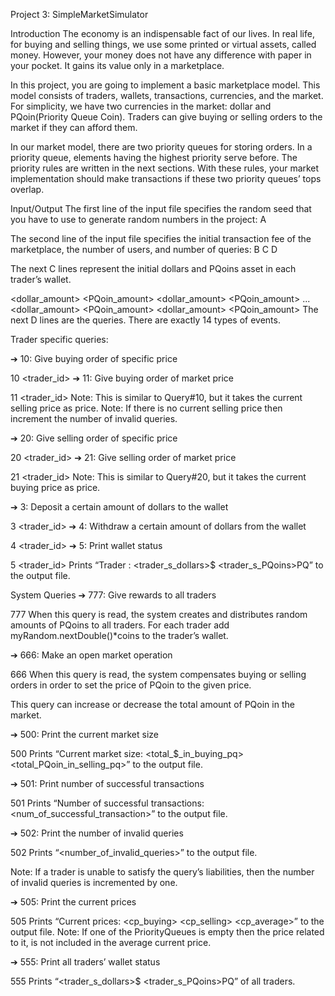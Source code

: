 Project 3: SimpleMarketSimulator

Introduction
The economy is an indispensable fact of our lives. In real life, for buying and selling things, we use some printed or virtual assets, called money. However, your money does not have any difference with paper in your pocket. It gains its value only in a marketplace.

In this project, you are going to implement a basic marketplace model. This model consists of traders, wallets, transactions, currencies, and the market. For simplicity, we have two currencies in the market: dollar and PQoin(Priority Queue Coin). Traders can give buying or selling orders to the market if they can afford them.

In our market model, there are two priority queues for storing orders. In a priority queue, elements having the highest priority serve before. The priority rules are written in the next sections. With these rules, your market implementation should make transactions if these two priority queues’ tops overlap.

Input/Output
The first line of the input file specifies the random seed that you have to use to generate random numbers in the project: A

The second line of the input file specifies the initial transaction fee of the marketplace, the number of users, and number of queries: B C D

The next C lines represent the initial dollars and PQoins asset in each trader’s wallet.

<dollar_amount> <PQoin_amount>
<dollar_amount> <PQoin_amount>
...
<dollar_amount> <PQoin_amount>
<dollar_amount> <PQoin_amount>
The next D lines are the queries. There are exactly 14 types of events.

Trader specific queries:

➔ 10: Give buying order of specific price

10 <trader_id> <price> <amount>
➔ 11: Give buying order of market price

11 <trader_id> <amount>
Note: This is similar to Query#10, but it takes the current selling price as price. Note: If there is no current selling price then increment the number of invalid queries.

➔ 20: Give selling order of specific price

20 <trader_id> <price> <amount>
➔ 21: Give selling order of market price

21 <trader_id> <amount>
Note: This is similar to Query#20, but it takes the current buying price as price.

➔ 3: Deposit a certain amount of dollars to the wallet

3 <trader_id> <amount>
➔ 4: Withdraw a certain amount of dollars from the wallet

4 <trader_id> <amount>
➔ 5: Print wallet status

5 <trader_id>
Prints “Trader : <trader_s_dollars>$ <trader_s_PQoins>PQ” to the output file.

System Queries
➔ 777: Give rewards to all traders

777
When this query is read, the system creates and distributes random amounts of PQoins to all traders. For each trader add myRandom.nextDouble()*coins to the trader’s wallet.

➔ 666: Make an open market operation

666 <price>
When this query is read, the system compensates buying or selling orders in order to set the price of PQoin to the given price.

This query can increase or decrease the total amount of PQoin in the market.

➔ 500: Print the current market size

500
Prints “Current market size: <total_$_in_buying_pq> <total_PQoin_in_selling_pq>” to the output file.

➔ 501: Print number of successful transactions

501
Prints “Number of successful transactions: <num_of_successful_transaction>” to the output file.

➔ 502: Print the number of invalid queries

502
Prints “<number_of_invalid_queries>” to the output file.

Note: If a trader is unable to satisfy the query’s liabilities, then the number of invalid queries is incremented by one.

➔ 505: Print the current prices

505
Prints “Current prices: <cp_buying> <cp_selling> <cp_average>” to the output file. Note: If one of the PriorityQueues is empty then the price related to it, is not included in the average current price.

➔ 555: Print all traders’ wallet status

555
Prints “<trader_s_dollars>$ <trader_s_PQoins>PQ” of all traders.
